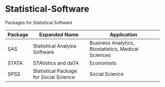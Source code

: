 # Statistical-Software
Packages for Statistical Software

| Package      | Expanded Name | Application |
| -----------  | -----------   |  -----------| 
| SAS    | Statistical Analysis Software | Business Analytics, Biostatistics, Medical Sciences |
| STATA  | STAtistics and daTA             | Economists |
| SPSS   | Statistical Package for Social Science | Social Science |
